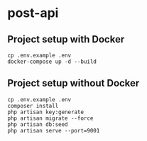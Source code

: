 # post-api

## Project setup with Docker
```
cp .env.example .env
docker-compose up -d --build
```

## Project setup without Docker
```
cp .env.example .env
composer install
php artisan key:generate
php artisan migrate --force
php artisan db:seed
php artisan serve --port=9001
```

